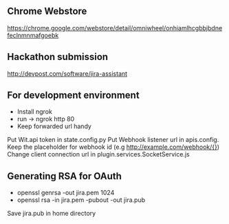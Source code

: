 Chrome Webstore
---------------
https://chrome.google.com/webstore/detail/omniwheel/onhiamlhcgbbjbdnefeclnmnmafgoebk

Hackathon submission
---------------------
http://devpost.com/software/jira-assistant

For development environment
----------------------------
* Install ngrok
* run -> ngrok http 80
* Keep forwarded url handy

Put Wit.api token in state.config.py
Put Webhook listener url in apis.config. Keep the placeholder for webhook id (e.g http://example.com/webhook/{})
Change client connection url in plugin.services.SocketService.js

Generating RSA for OAuth
------------------------
* openssl genrsa -out jira.pem 1024
* openssl rsa -in jira.pem -pubout -out jira.pub

Save jira.pub in home directory

